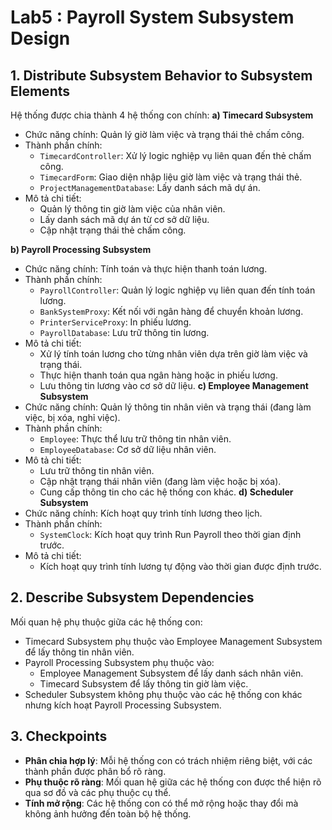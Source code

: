 # Lab5 : Payroll System Subsystem Design
## 1. Distribute Subsystem Behavior to Subsystem Elements
Hệ thống được chia thành 4 hệ thống con chính:
**a) Timecard Subsystem**
- Chức năng chính: Quản lý giờ làm việc và trạng thái thẻ chấm công.
- Thành phần chính:
  - `TimecardController`: Xử lý logic nghiệp vụ liên quan đến thẻ chấm công.
  - `TimecardForm`: Giao diện nhập liệu giờ làm việc và trạng thái thẻ.
  - `ProjectManagementDatabase`: Lấy danh sách mã dự án.
- Mô tả chi tiết:
  - Quản lý thông tin giờ làm việc của nhân viên.
  - Lấy danh sách mã dự án từ cơ sở dữ liệu.
  - Cập nhật trạng thái thẻ chấm công.
    
**b) Payroll Processing Subsystem**
- Chức năng chính: Tính toán và thực hiện thanh toán lương.
- Thành phần chính:
  - `PayrollController`: Quản lý logic nghiệp vụ liên quan đến tính toán lương.
  - `BankSystemProxy`: Kết nối với ngân hàng để chuyển khoản lương.
  - `PrinterServiceProxy`: In phiếu lương.
  - `PayrollDatabase`: Lưu trữ thông tin lương.
- Mô tả chi tiết: 
  - Xử lý tính toán lương cho từng nhân viên dựa trên giờ làm việc và trạng thái.
  - Thực hiện thanh toán qua ngân hàng hoặc in phiếu lương.
  - Lưu thông tin lương vào cơ sở dữ liệu.
**c) Employee Management Subsystem**
- Chức năng chính: Quản lý thông tin nhân viên và trạng thái (đang làm việc, bị xóa, nghỉ việc).
- Thành phần chính:
  - `Employee`: Thực thể lưu trữ thông tin nhân viên.
  - `EmployeeDatabase`: Cơ sở dữ liệu nhân viên.
- Mô tả chi tiết:
  - Lưu trữ thông tin nhân viên.
  - Cập nhật trạng thái nhân viên (đang làm việc hoặc bị xóa).
  - Cung cấp thông tin cho các hệ thống con khác.
**d) Scheduler Subsystem**
- Chức năng chính: Kích hoạt quy trình tính lương theo lịch.
- Thành phần chính:
  - `SystemClock`: Kích hoạt quy trình Run Payroll theo thời gian định trước.
- Mô tả chi tiết:
  - Kích hoạt quy trình tính lương tự động vào thời gian được định trước.

## 2. Describe Subsystem Dependencies
Mối quan hệ phụ thuộc giữa các hệ thống con:
- Timecard Subsystem phụ thuộc vào Employee Management Subsystem để lấy thông tin nhân viên.
- Payroll Processing Subsystem phụ thuộc vào:
  - Employee Management Subsystem để lấy danh sách nhân viên.
  - Timecard Subsystem để lấy thông tin giờ làm việc.
- Scheduler Subsystem không phụ thuộc vào các hệ thống con khác nhưng kích hoạt Payroll Processing Subsystem.
## 3. Checkpoints
- **Phân chia hợp lý**: Mỗi hệ thống con có trách nhiệm riêng biệt, với các thành phần được phân bổ rõ ràng.
- **Phụ thuộc rõ ràng**: Mối quan hệ giữa các hệ thống con được thể hiện rõ qua sơ đồ và các phụ thuộc cụ thể.
- **Tính mở rộng**: Các hệ thống con có thể mở rộng hoặc thay đổi mà không ảnh hưởng đến toàn bộ hệ thống.

